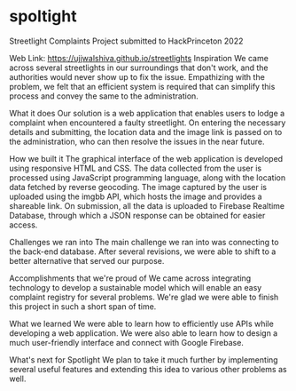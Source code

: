 # spoltight
Streetlight Complaints
Project submitted to HackPrinceton 2022

Web Link: https://ujjwalshiva.github.io/streetlights
Inspiration
We came across several streetlights in our surroundings that don't work, and the authorities would never show up to fix the issue. Empathizing with the problem, we felt that an efficient system is required that can simplify this process and convey the same to the administration.

What it does
Our solution is a web application that enables users to lodge a complaint when encountered a faulty streetlight. On entering the necessary details and submitting, the location data and the image link is passed on to the administration, who can then resolve the issues in the near future.

How we built it
The graphical interface of the web application is developed using responsive HTML and CSS. The data collected from the user is processed using JavaScript programming language, along with the location data fetched by reverse geocoding. The image captured by the user is uploaded using the imgbb API, which hosts the image and provides a shareable link. On submission, all the data is uploaded to Firebase Realtime Database, through which a JSON response can be obtained for easier access.

Challenges we ran into
The main challenge we ran into was connecting to the back-end database. After several revisions, we were able to shift to a better alternative that served our purpose.

Accomplishments that we're proud of
We came across integrating technology to develop a sustainable model which will enable an easy complaint registry for several problems. We're glad we were able to finish this project in such a short span of time.

What we learned
We were able to learn how to efficiently use APIs while developing a web application. We were also able to learn how to design a much user-friendly interface and connect with Google Firebase.

What's next for Spotlight
We plan to take it much further by implementing several useful features and extending this idea to various other problems as well.

